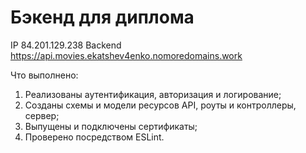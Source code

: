 # Бэкенд для диплома

IP 84.201.129.238
Backend https://api.movies.ekatshev4enko.nomoredomains.work

Что выполнено:
1. Реализованы аутентификация, авторизация и логирование;
2. Созданы схемы и модели ресурсов API, роуты и контроллеры, сервер;
3. Выпущены и подключены сертификаты;
4. Проверено посредством ESLint.
